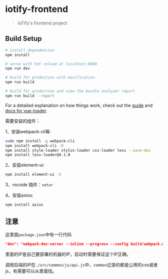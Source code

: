 # iotify-frontend

> IoTify's frontend project

## Build Setup

``` bash
# install dependencies
npm install

# serve with hot reload at localhost:8080
npm run dev

# build for production with minification
npm run build

# build for production and view the bundle analyzer report
npm run build --report
```

For a detailed explanation on how things work, check out the [guide](http://vuejs-templates.github.io/webpack/) and [docs for vue-loader](http://vuejs.github.io/vue-loader).

需要安装的组件：

1、安装webpack-cli等:
``` bash
sudo npm install -g webpack-cli
npm install webpack-cli -D
npm install style-loader stylus-loader css-loader less --save-dev
npm install less-loader@4.1.0
```
2、安装element-ui:
``` bash
npm install element-ui -S
```
3、vscode 插件：`vetur`

4、安装axios:
``` bash
npm install axios
```

## 注意
这里面`package.json`中有一行代码
``` json
"dev": "webpack-dev-server --inline --progress --config build/webpack.dev.conf.js --host 183.173.120.249",
```
里面的IP是自己要部署的机器的IP，启动时需要保证这个IP正确。

调用后端的IP在`./src/common/js/api.js`中，`common`记录的都是公用的css或者js，有需要可以从里面找。